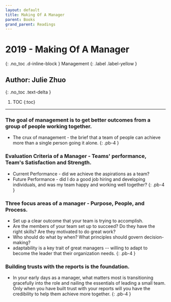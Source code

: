 ```yaml
---
layout: default
title: Making Of A Manager
parent: Books
grand_parent: Readings
---
```


# 2019 - Making Of A Manager
{: .no_toc .d-inline-block }
Management
{: .label .label-yellow }

## Author: Julie Zhuo 
{: .no_toc .text-delta }

1. TOC
{:toc}

---

### The goal of management is to get better outcomes from a group of people working together.
- The crux of management - the brief that a team of people can achieve more than a single person going it alone.
{: .pb-4 }


### Evaluation Criteria of a Manager - Teams' performance, Team's Satisfaction and Strength.
- Current Performance - did we achieve the aspirations as a team? 
- Future Performance - did I do a good job hiring and developing individuals, and was my team happy and working well together?
{: .pb-4 }

### Three focus areas of a manager - Purpose, People, and Process.
- Set up a clear outcome that your team is trying to accomplish.
- Are the members of your team set up to succeed? Do they have the right skills? Are they motivated to do great work?
- Who should do what by when? What principles should govern decision-making?
- adaptability is a key trait of great managers -- willing to adapt to become the leader that their organization needs.
{: .pb-4 }

### Building trusts with the reports is the foundation.
- In your early days as a manager, what matters most is transitioning gracefully into the role and nailing the essentials of leading a small team. Only when you have built trust with your reports will you have the credibility to help them achieve more together.
{: .pb-4 }
